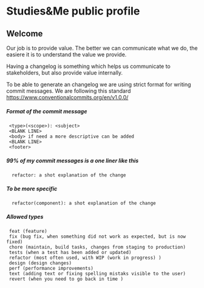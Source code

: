 # Studies&Me public profile

## Welcome

Our job is to provide value. The better we can communicate what we do, the easiere it is to understand the value we provide.

Having a changelog is something which helps us communicate to stakeholders, but also provide value internally.

To be able to generate an changelog we are using strict format for writing commit messages.
We are following this standard https://www.conventionalcommits.org/en/v1.0.0/

##### Format of the commit message
     <type>(<scope>): <subject>
     <BLANK LINE>
     <body> if need a more descriptive can be added 
     <BLANK LINE>
     <footer>
     
##### 99% of my commit messages is a one liner like this 
      refactor: a shot explanation of the change
     
##### To be more specific
      refactor(component): a shot explanation of the change
     
##### Allowed types
     feat (feature)
     fix (bug fix, when something did not work as expected, but is now fixed)
     chore (maintain, build tasks, changes from staging to production)
     tests (when a test has been added or updated)     
     refactor (most often used, with WIP (work in progress) )
     design (design changes) 
     perf (performance improvements)
     text (adding text or fixing spelling mistaks visible to the user)
     revert (when you need to go back in time )

